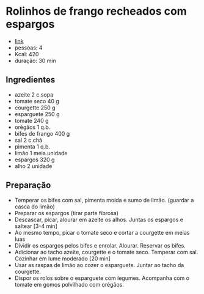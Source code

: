 # Rolinhos de frango recheados com espargos

* [link](https://www.pingodoce.pt/receitas/rolinhos-de-frango-recheados-com-espargos/)
* pessoas: 4
* Kcal: 420 
* duração: 30 min

## Ingredientes

- azeite 2 c.sopa
- tomate seco 40 g
- courgette 250 g
- esparguete 250 g
- tomate 240 g
- orégãos 1 q.b.
- bifes de frango 400 g
- sal 2 c.chá
- pimenta 1 q.b.
- limão 1 meia.unidade
- espargos 320 g
- alho 2 unidade

## Preparação

+ Temperar os bifes com sal, pimenta moída e sumo de limão. (guardar a casca do limão)
+ Preparar os espargos (tirar parte fibrosa)
+ Descascar, picar, alourar em azeite os alhos. Juntas os espargos e saltear [3-4 min]
+ Ao mesmo tempo, picar o tomate seco e cortar a courgette em meias luas
+ Dividir os espargos pelos bifes e enrolar. Alourar. Reservar os bifes.
+ Adicionar ao tacho azeite, courgette e o tomate seco. Temperar com sal. Cozinhar em lume moderado [20 min]
+ Usar as raspas de limão ao cozer o esparguete. Juntar ao tacho da courgette.
+ Dispor os rolos sobre o esparguete com legumes. Acompanha com o tomate em gomos polvilhado com orégãos.





